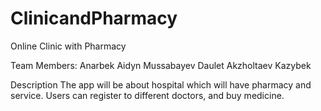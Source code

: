# ClinicandPharmacy

Online Clinic with Pharmacy

Team Members:
Anarbek Aidyn
Mussabayev Daulet
Akzholtaev Kazybek

Description
The app will be about hospital which will have pharmacy and service. 
Users can register to different doctors, and buy medicine. 
